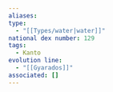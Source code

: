 ```yaml
---
aliases: 
type:
  - "[[Types/water|water]]"
national dex number: 129
tags:
  - Kanto
evolution line:
  - "[[Gyarados]]"
associated: []
---
```

